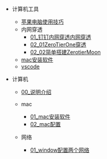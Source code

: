- 计算机工具
  - [苹果电脑使用技巧](computer/mac.md)
  - 内网穿透
    - [01_钉钉内网穿透内网穿透](computer/内网穿透/01_dingding内网穿透.md)
    - [02_01ZeroTierOne穿透](computer/内网穿透/02ZeroTierOne穿透.md)
    - [02_02简单搭建ZerotierMoon](computer/内网穿透/简单搭建ZerotierMoon.md)
  - [mac安装软件](computer/mac安装软件.md)
  - [vscode](computer/vscode.md)

- 计算机
  - [00_说明介绍](computer/00说明.md)
  - mac
    - [01_mac安装软件](computer/mac/01mac安装软件.md)
    - [02_mac配置](computer/mac/02mac配置.md)
  
  - 网络
    - [01_window配置两个网络](computer/网络/window配置两个网络.md)



